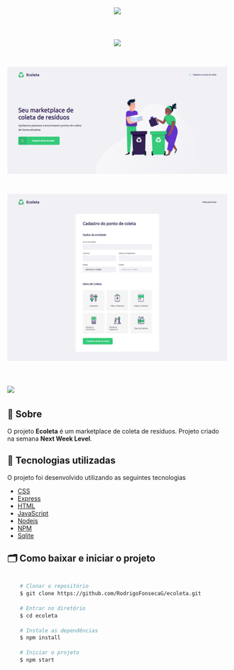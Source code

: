 <h1 align="center">
    <img src="public/assets/logo.svg">
</h1>

<h1 align="center">
    <img src="public/github/ecoleta.gif">
</h1>

<h1>
    <img src="home.png"
</h1>

<h1>
    <img src="cadastrar.png"
</h1>

<h1>
    <img src="procurar.png"
</h1>



## 🔖 Sobre

O projeto **Ecoleta** é um marketplace de coleta de resíduos. Projeto criado na semana **Next Week Level**.


## 🚀 Tecnologias utilizadas

O projeto foi desenvolvido utilizando as seguintes tecnologias

- [CSS](https://developer.mozilla.org/pt-BR/docs/Web/CSS)
- [Express](https://expressjs.com/pt-br/)
- [HTML](https://developer.mozilla.org/pt-BR/docs/Web/HTML)
- [JavaScript](https://www.javascript.com/)
- [Nodejs](https://nodejs.org/en/)
- [NPM](https://www.npmjs.com/)
- [Sqlite](https://www.sqlite.org/index.html)

## 🗂 Como baixar e iniciar o projeto

```bash

    # Clonar o repositório
    $ git clone https://github.com/RodrigoFonsecaG/ecoleta.git

    # Entrar no diretório
    $ cd ecoleta

    # Instale as dependências
    $ npm install
    
    # Iniciar o projeto
    $ npm start
```

